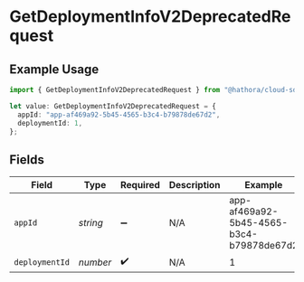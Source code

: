 # GetDeploymentInfoV2DeprecatedRequest

## Example Usage

```typescript
import { GetDeploymentInfoV2DeprecatedRequest } from "@hathora/cloud-sdk-typescript/models/operations";

let value: GetDeploymentInfoV2DeprecatedRequest = {
  appId: "app-af469a92-5b45-4565-b3c4-b79878de67d2",
  deploymentId: 1,
};
```

## Fields

| Field                                    | Type                                     | Required                                 | Description                              | Example                                  |
| ---------------------------------------- | ---------------------------------------- | ---------------------------------------- | ---------------------------------------- | ---------------------------------------- |
| `appId`                                  | *string*                                 | :heavy_minus_sign:                       | N/A                                      | app-af469a92-5b45-4565-b3c4-b79878de67d2 |
| `deploymentId`                           | *number*                                 | :heavy_check_mark:                       | N/A                                      | 1                                        |